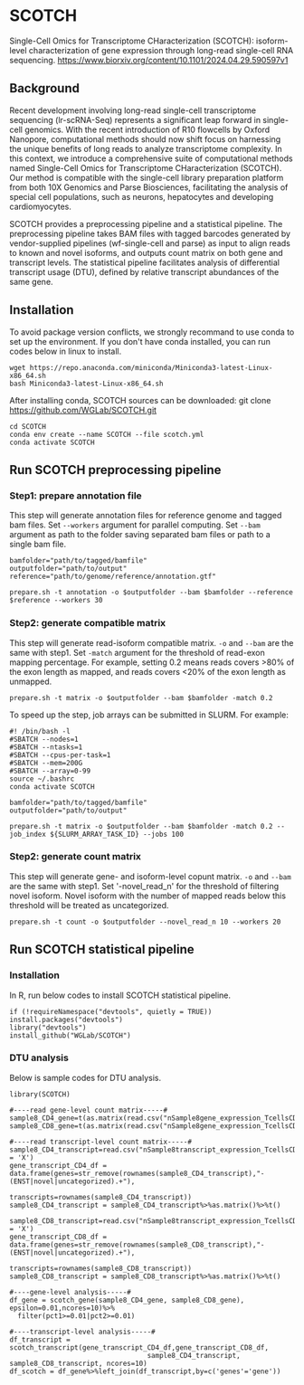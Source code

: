 # SCOTCH
Single-Cell Omics for Transcriptome CHaracterization (SCOTCH): isoform-level characterization of gene expression through long-read single-cell RNA sequencing. https://www.biorxiv.org/content/10.1101/2024.04.29.590597v1

## Background
Recent development involving long-read single-cell transcriptome sequencing (lr-scRNA-Seq) represents a significant leap forward in single-cell genomics. With the recent introduction of R10 flowcells by Oxford Nanopore, computational methods should now shift focus on harnessing the unique benefits of long reads to analyze transcriptome complexity. In this context, we introduce a comprehensive suite of computational methods named Single-Cell Omics for Transcriptome CHaracterization (SCOTCH). Our method is compatible with the single-cell library preparation platform from both 10X Genomics and Parse Biosciences, facilitating the analysis of special cell populations, such as neurons, hepatocytes and developing cardiomyocytes. 

SCOTCH provides a preprocessing pipeline and a statistical pipeline. The preprocessing pipeline takes BAM files with tagged barcodes generated by vendor-supplied pipelines (wf-single-cell and parse) as input to align reads to known and novel isoforms, and outputs count matrix on both gene and transcript levels. The statistical pipeline facilitates analysis of differential transcript usage (DTU), defined by relative transcript abundances of the same gene.



## Installation
To avoid package version conflicts, we strongly recommand to use conda to set up the environment. If you don't have conda installed, you can run codes below in linux to install.

```
wget https://repo.anaconda.com/miniconda/Miniconda3-latest-Linux-x86_64.sh 
bash Miniconda3-latest-Linux-x86_64.sh
```
After installing conda, SCOTCH sources can be downloaded:
git clone https://github.com/WGLab/SCOTCH.git

```
cd SCOTCH
conda env create --name SCOTCH --file scotch.yml
conda activate SCOTCH
```

## Run SCOTCH preprocessing pipeline
### Step1: prepare annotation file

This step will generate annotation files for reference genome and tagged bam files. Set `--workers` argument for parallel computing. Set `--bam` argument as path to the folder saving separated bam files or path to a single bam file.

```
bamfolder="path/to/tagged/bamfile"
outputfolder="path/to/output"
reference="path/to/genome/reference/annotation.gtf"

prepare.sh -t annotation -o $outputfolder --bam $bamfolder --reference $reference --workers 30
```

### Step2: generate compatible matrix

This step will generate read-isoform compatible matrix. `-o` and `--bam` are the same with step1. Set `-match` argument for the threshold of read-exon mapping percentage. For example, setting 0.2 means reads covers >80% of the exon length as mapped, and reads covers <20% of the exon length as unmapped.

```
prepare.sh -t matrix -o $outputfolder --bam $bamfolder -match 0.2 
```

To speed up the step, job arrays can be submitted in SLURM. For example:

```
#! /bin/bash -l
#SBATCH --nodes=1
#SBATCH --ntasks=1 
#SBATCH --cpus-per-task=1
#SBATCH --mem=200G
#SBATCH --array=0-99
source ~/.bashrc
conda activate SCOTCH

bamfolder="path/to/tagged/bamfile"
outputfolder="path/to/output"

prepare.sh -t matrix -o $outputfolder --bam $bamfolder -match 0.2 --job_index ${SLURM_ARRAY_TASK_ID} --jobs 100
```

### Step2: generate count matrix
This step will generate gene- and isoform-level copunt matrix. `-o` and `--bam` are the same with step1. Set '-novel_read_n' for the threshold of filtering novel isoform. Novel isoform with the number of mapped reads below this threshold will be treated as uncategorized.

```
prepare.sh -t count -o $outputfolder --novel_read_n 10 --workers 20
```

## Run SCOTCH statistical pipeline

### Installation

In R, run below codes to install SCOTCH statistical pipeline.

```
if (!requireNamespace("devtools", quietly = TRUE))
install.packages("devtools")
library("devtools")
install_github("WGLab/SCOTCH")
```

### DTU analysis
Below is sample codes for DTU analysis.

```
library(SCOTCH)

#----read gene-level count matrix-----#
sample8_CD4_gene=t(as.matrix(read.csv("nSample8gene_expression_TcellsCD4.csv",row.names='X')))
sample8_CD8_gene=t(as.matrix(read.csv("nSample8gene_expression_TcellsCD8.csv",row.names='X')))

#----read transcript-level count matrix-----#
sample8_CD4_transcript=read.csv("nSample8transcript_expression_TcellsCD4.csv",row.names = 'X')
gene_transcript_CD4_df = data.frame(genes=str_remove(rownames(sample8_CD4_transcript),"-(ENST|novel|uncategorized).+"),
                                    transcripts=rownames(sample8_CD4_transcript))
sample8_CD4_transcript = sample8_CD4_transcript%>%as.matrix()%>%t()

sample8_CD8_transcript=read.csv("nSample8transcript_expression_TcellsCD8.csv",row.names = 'X')
gene_transcript_CD8_df = data.frame(genes=str_remove(rownames(sample8_CD8_transcript),"-(ENST|novel|uncategorized).+"),
                                    transcripts=rownames(sample8_CD8_transcript))
sample8_CD8_transcript = sample8_CD8_transcript%>%as.matrix()%>%t()

#----gene-level analysis-----#
df_gene = scotch_gene(sample8_CD4_gene, sample8_CD8_gene), epsilon=0.01,ncores=10)%>%
  filter(pct1>=0.01|pct2>=0.01)

#----transcript-level analysis-----#
df_transcript = scotch_transcript(gene_transcript_CD4_df,gene_transcript_CD8_df, 
                                  sample8_CD4_transcript, sample8_CD8_transcript, ncores=10)
df_scotch = df_gene%>%left_join(df_transcript,by=c('genes'='gene'))
```






